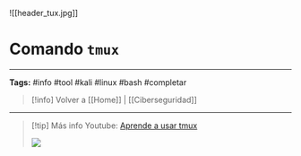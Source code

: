 
![[header_tux.jpg]]
# Comando `tmux`

---
**Tags:** #info #tool #kali #linux #bash #completar 

> [!info] Volver a [[Home]] | [[Ciberseguridad]] 

---



>[!tip] Más info
>Youtube: [Aprende a usar tmux](https://www.youtube.com/watch?v=tw2tjSqHiHI)
> 
> ![](https://www.youtube.com/watch?v=tw2tjSqHiHI)







